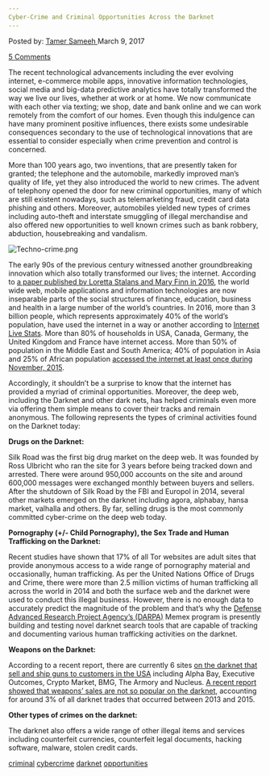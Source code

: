 ```yaml
---
Cyber-Crime and Criminal Opportunities Across the Darknet
---
```

<article class="post-listing post-18510 post type-post status-publish format-standard has-post-thumbnail hentry 
tag-criminal tag-cybercrime tag-darknet tag-opportunities">
<div class="post-inner">
<span>Posted by: <a href="https://www.deepdotweb.com/author/tamersameeh/" title="">Tamer Sameeh </a></span>
<span>March 9, 2017</span>

<span><a href="https://www.deepdotweb.com/2017/03/09/cyber-crime-criminal-opportunities-across-darknet/#comments">5 Comments</a></span>


<p>The recent technological advancements including the ever evolving internet, e-commerce mobile apps, innovative information technologies, social media and big-data predictive analytics have totally transformed the way we live our lives, whether at work or at home. We now communicate with each other via texting; we shop, date and bank online and we can work remotely from the comfort of our homes. Even though this indulgence can have many prominent positive influences, there exists some undesirable consequences secondary to the use of technological innovations that are essential to consider especially when crime prevention and control is concerned.</p>
<p>More than 100 years ago, two inventions, that are presently taken for granted; the telephone and the automobile, markedly improved man&#8217;s quality of life, yet they also introduced the world to new crimes. The advent of telephony opened the door for new criminal opportunities, many of which are still existent nowadays, such as telemarketing fraud, credit card data phishing and others. Moreover, automobiles yielded new types of crimes including auto-theft and interstate smuggling of illegal merchandise and also offered new opportunities to well known crimes such as bank robbery, abduction, housebreaking and vandalism.</p>
<p><img class="wp-image-18514 aligncenter" src="/imgs/2017/03/techno-crime-png.png" alt="Techno-crime.png" srcset="/imgs/2017/03/techno-crime-png.png 699w, /imgs/2017/03/techno-crime-png-300x172.png 300w" sizes="(max-width: 699px) 100vw, 699px" /></p>
<p>The early 90s of the previous century witnessed another groundbreaking innovation which also totally transformed our lives; the internet. According to <a href="http://www.tandfonline.com/doi/full/10.1080/15564886.2016.1211404?src=recsys">a paper published by Loretta Stalans and Mary Finn in 2016</a>, the world wide web, mobile applications and information technologies are now inseparable parts of the social structures of finance, education, business and health in a large number of the world&#8217;s countries. In 2016, more than 3 billion people, which represents approximately 40% of the world&#8217;s population, have used the internet in a way or another according to <a href="http://www.internetlivestats.com">Internet Live Stats</a>. More than 80% of households in USA, Canada, Germany, the United Kingdom and France have internet access. More than 50% of population in the Middle East and South America; 40% of population in Asia and 25% of African population <a href="http://www.internetworldstats.com/stats.htm">accessed the internet at least once during November, 2015</a>.</p>
<p>Accordingly, it shouldn&#8217;t be a surprise to know that the internet has provided a myriad of criminal opportunities. Moreover, the deep web, including the Darknet and other dark nets, has helped criminals even more via offering them simple means to cover their tracks and remain anonymous. The following represents the types of criminal activities found on the Darknet today:</p>
<p><strong>Drugs on the Darknet:</strong></p>
<p>Silk Road was the first big drug market on the deep web. It was founded by Ross Ulbricht who ran the site for 3 years before being tracked down and arrested. There were around 950,000 accounts on the site and around 600,000 messages were exchanged monthly between buyers and sellers. After the shutdown of Silk Road by the FBI and Europol in 2014, several other markets emerged on the darknet including agora, alphabay, hansa market, valhalla and others. By far, selling drugs is the most commonly committed cyber-crime on the deep web today.</p>
<p><strong>Pornography (+/- Child Pornography), the Sex Trade and Human Trafficking on the Darknet:</strong></p>
<p>Recent studies have shown that 17% of all Tor websites are adult sites that provide anonymous access to a wide range of pornography material and occasionally, human trafficking. As per the United Nations Office of Drugs and Crime, there were more than 2.5 million victims of human trafficking all across the world in 2014 and both the surface web and the darknet were used to conduct this illegal business. However, there is no enough data to accurately predict the magnitude of the problem and that&#8217;s why the <a href="https://www.deepdotweb.com/2017/01/18/darpa-fight-human-trafficking/">Defense Advanced Research Project Agency&#8217;s (DARPA)</a> Memex program is presently building and testing novel darknet search tools that are capable of tracking and documenting various human trafficking activities on the darknet.</p>
<p><strong>Weapons on the Darknet:</strong></p>
<p>According to a recent report, there are currently 6 sites <a href="https://www.deepdotweb.com/2016/01/12/do-people-really-buy-weapons-from-dark-web-markets/">on the darknet that sell and ship guns to customers in the USA</a> including Alpha Bay, Executive Outcomes, Crypto Market, BMG, The Armory and Nucleus. <a href="https://www.iiss.org/en/publications/survival/sections/2016-5e13/survival--global-politics-and-strategy-february-march-2016-44d5/58-1-02-moore-and-rid-9204">A recent report showed that weapons&#8217; sales are not so popular on the darknet</a>, accounting for around 3% of all darknet trades that occurred between 2013 and 2015.</p>
<p><strong>Other types of crimes on the darknet:</strong></p>
<p>The darknet also offers a wide range of other illegal items and services including counterfeit currencies, counterfeit legal documents, hacking software, malware, stolen credit cards.</p>
</div>
<a href="https://www.deepdotweb.com/tag/criminal/" rel="tag">criminal</a> <a href="https://www.deepdotweb.com/tag/cybercrime/" rel="tag">cybercrime</a> <a href="https://www.deepdotweb.com/tag/darknet/" rel="tag">darknet</a> <a href="https://www.deepdotweb.com/tag/opportunities/" rel="tag">opportunities</a></span> <span style="display:none" class="updated">2017-03-09<a href="https://www.deepdotweb.com/author/tamersameeh/" title="Posts by Tamer Sameeh" rel="author">Tamer Sameeh</a></strong></div>

